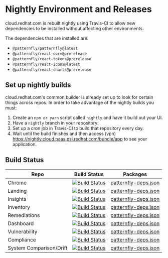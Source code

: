 # Nightly Environment and Releases

cloud.redhat.com is rebuilt nightly using Travis-CI to allow new dependencies to be installed without affecting other environments.

The dependencies that are installed are:

* `@patternfly/patternfly@latest`
* `@patternfly/react-core@prerelease`
* `@patternfly/react-tokens@prerelease`
* `@patternfly/react-icons@latest`
* `@patternfly/react-charts@prerelease`

## Set up nightly builds

cloud.redhat.com's common builder is already set up to look for certain things across repos. In order to take advantage of the nightly builds you must:

1. Create an `npm or yarn` script called `nightly` and have it build out your UI.
2. Have a `nightly` branch in your repository.
3. Set up a cron job in Travis-CI to build that repository every day.
4. Wait until the build finishes and then access (vpn) https://nightly.cloud.paas.psi.redhat.com/bundle/app to see your application.

## Build Status

| Repo                    | Build Status                                                                                                                                                                          | Packages                                                                                                                                |
|-------------------------|---------------------------------------------------------------------------------------------------------------------------------------------------------------------------------------|-----------------------------------------------------------------------------------------------------------------------------------------|
| Chrome                  | [![Build Status](https://travis-ci.org/RedHatInsights/insights-chrome.svg?branch=nightly)](https://travis-ci.org/RedHatInsights/insights-chrome/builds)                               |[patternfly-deps.json](https://github.com/RedHatInsights/insights-chrome-build/blob/nightly-stable/patternfly-deps.json)                 |
| Landing                 | [![Build Status](https://travis-ci.org/RedHatInsights/landing-page-frontend.svg?branch=nightly)](https://travis-ci.org/RedHatInsights/landing-page-frontend/builds)                   |[patternfly-deps.json](https://github.com/RedHatInsights/landing-page-frontend-build/blob/nightly-stable/patternfly-deps.json)           |
| Insights                | [![Build Status](https://travis-ci.org/RedHatInsights/insights-advisor-frontend.svg?branch=nightly)](https://travis-ci.org/RedHatInsights/insights-advisor-frontend/builds)           |[patternfly-deps.json](https://github.com/RedHatInsights/insights-advisor-frontend-build/blob/nightly-stable/patternfly-deps.json)       |
| Inventory               | [![Build Status](https://travis-ci.org/RedHatInsights/insights-inventory-frontend.svg?branch=nightly)](https://travis-ci.org/RedHatInsights/insights-inventory-frontend/builds)       |[patternfly-deps.json](https://github.com/RedHatInsights/insights-inventory-frontend-build/blob/nightly-stable/patternfly-deps.json)     |
| Remediations            | [![Build Status](https://travis-ci.org/RedHatInsights/insights-remediations-frontend.svg?branch=nightly)](https://travis-ci.org/RedHatInsights/insights-remediations-frontend/builds) |[patternfly-deps.json](https://github.com/RedHatInsights/insights-remediations-frontend-build/blob/nightly-stable/patternfly-deps.json)  |
| Dashboard               | [![Build Status](https://travis-ci.org/RedHatInsights/insights-dashboard.svg?branch=nightly)](https://travis-ci.org/RedHatInsights/insights-dashboard/builds)                         |[patternfly-deps.json](https://github.com/RedHatInsights/insights-dashboard-build/blob/nightly-stable/patternfly-deps.json)              |
| Vulnerability           | [![Build Status](https://travis-ci.org/RedHatInsights/vulnerability-ui.svg?branch=nightly)](https://travis-ci.org/RedHatInsights/vulnerability-ui/builds)                             |[patternfly-deps.json](https://github.com/RedHatInsights/vulnerability-ui-build/blob/nightly-stable/patternfly-deps.json)                |
| Compliance              | [![Build Status](https://travis-ci.org/RedHatInsights/compliance-frontend.svg?branch=nightly)](https://travis-ci.org/RedHatInsights/compliance-frontend/builds)                       |[patternfly-deps.json](https://github.com/RedHatInsights/compliance-frontend-build/blob/nightly-stable/patternfly-deps.json)             |
| System Comparison/Drift | [![Build Status](https://travis-ci.org/RedHatInsights/drift-frontend.svg?branch=nightly)](https://travis-ci.org/RedHatInsights/drift-frontend/builds)                                 |[patternfly-deps.json](https://github.com/RedHatInsights/drift-frontend-build/blob/nightly-stable/patternfly-deps.json)                  |
